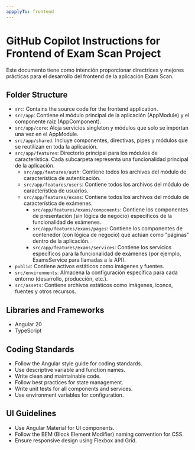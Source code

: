 ```yaml
---
appplyTo: frontend
---
```


# GitHub Copilot Instructions for Frontend of Exam Scan Project

Este documento tiene como intención proporcionar directrices y mejores prácticas para el desarrollo del frontend de la aplicación Exam Scan.

## Folder Structure

- `src`: Contains the source code for the frontend application.
- `src/app`: Contiene el módulo principal de la aplicación (AppModule) y el componente raíz (AppComponent).
- `src/app/core`: Aloja servicios singleton y módulos que solo se importan una vez en el AppModule.
- `src/app/shared`: Incluye componentes, directivas, pipes y módulos que se reutilizan en toda la aplicación.
- `src/app/features`: Directorio principal para los módulos de característica. Cada subcarpeta representa una funcionalidad principal de la aplicación.
  - `src/app/features/auth`: Contiene todos los archivos del módulo de característica de autenticación.
  - `src/app/features/users`: Contiene todos los archivos del módulo de característica de usuarios.
  - `src/app/features/exams`: Contiene todos los archivos del módulo de característica de exámenes.
    - `src/app/features/exams/components`: Contiene los componentes de presentación (sin lógica de negocio) específicos de la funcionalidad de exámenes.
    - `src/app/features/exams/pages`: Contiene los componentes de contenedor (con lógica de negocio) que actúan como "páginas" dentro de la aplicación.
    - `src/app/features/exams/services`: Contiene los servicios específicos para la funcionalidad de exámenes (por ejemplo, ExamsService para llamadas a la API).
- `public`: Contiene activos estáticos como imágenes y fuentes.
- `src/environments`: Almacena la configuración específica para cada entorno (desarrollo, producción, etc.).
- `src/assets`: Contiene archivos estáticos como imágenes, iconos, fuentes y otros recursos.

## Libraries and Frameworks

- Angular 20
- TypeScript

## Coding Standards

- Follow the Angular style guide for coding standards.
- Use descriptive variable and function names.
- Write clean and maintainable code.
- Follow best practices for state management.
- Write unit tests for all components and services.
- Use environment variables for configuration.

## UI Guidelines

- Use Angular Material for UI components.
- Follow the BEM (Block Element Modifier) naming convention for CSS.
- Ensure responsive design using Flexbox and Grid.
